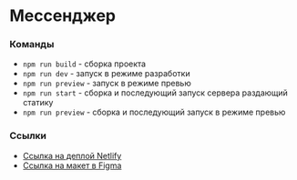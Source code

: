 # Мессенджер

### Команды

- `npm run build` - сборка проекта
- `npm run dev` - запуск в режиме разработки
- `npm run preview` - запуск в режиме превью
- `npm run start` - сборка и последующий запуск сервера раздающий статику
- `npm run preview` - сборка и последующий запуск в режиме превью

### Ссылки

- [Ссылка на деплой Netlify](https://middle-chat.netlify.app/)
- [Ссылка на макет в Figma](<https://www.figma.com/file/MtDSkLmt537XHz1IpgqQwD/Chat_external_link-(Copy)?node-id=1%3A2&t=FPJgun2HIBm94HUo-1>)
